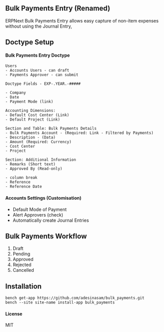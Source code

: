 ## Bulk Payments Entry (Renamed)

ERPNext Bulk Payments Entry allows easy capture of non-item expenses without using the Journal Entry,

## Doctype Setup
#### Bulk Payments Entry Doctype
```
Users
- Accounts Users - can draft
- Payments Approver - can submit

Doctype Fields - EXP-.YEAR.-#####

- Company
- Date
- Payment Mode (link)

Accounting Dimensions:
- Default Cost Center (Link)
- Default Project (Link)

Section and Table: Bulk Payments Details
- Bulk Payments Account - (Required: Link - Filtered by Payments)
- Description - (Data)
- Amount (Required: Currency)
- Cost Center
- Project

Section: Additional Information
- Remarks (Short text)
- Approved By (Read-only)

- column break
- Reference
- Reference Date
```

#### Accounts Settings (Customisation)
- Default Mode of Payment
- Alert Approvers (check)
- Automatically create Journal Entries


## Bulk Payments Workflow
1. Draft
2. Pending
2. Approved
3. Rejected
4. Cancelled

## Installation

```
bench get-app https://github.com/adesinasam/bulk_payments.git
bench --site site-name install-app bulk_payments
```


#### License

MIT
